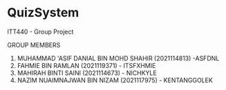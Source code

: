 # QuizSystem
ITT440 - Group Project

GROUP MEMBERS

1. MUHAMMAD 'ASIF DANIAL BIN MOHD SHAHIR (2021114813) -ASFDNL
2. FAHMIE BIN RAMLAN (2021119371) - ITSFXHMIE
3. MAHIRAH BINTI SAINI (2021114673) - NICHKYLE
4. NAZIM NUAIMNAJWAN BIN NIZAM (2021117975) - KENTANGGOLEK


